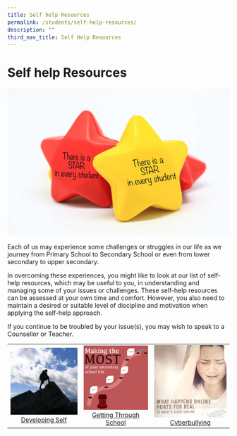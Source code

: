 ```yaml
---
title: Self help Resources
permalink: /students/self-help-resources/
description: ""
third_nav_title: Self Help Resources
---
```

# Self help Resources

![](/images/Our%20BBSS%20Experience/BBSS%20Student%20Wellbeing/Student/star%20in%20every%20student.jpg)

Each of us may experience some challenges or struggles in our life as we journey from Primary School to Secondary School or even from lower secondary to upper secondary.

In overcoming these experiences, you might like to look at our list of self-help resources, which may be useful to you, in understanding and managing some of your issues or challenges. These self-help resources can be assessed at your own time and comfort. However, you also need to maintain a desired or suitable level of discipline and motivation when applying the self-help approach.

If you continue to be troubled by your issue(s), you may wish to speak to a Counsellor or Teacher.

|   |   |   |
|:---:|:---:|:---:|
| <a href="" target="_blank"><img src="/images/Our%20BBSS%20Experience/BBSS%20Student%20Wellbeing/Student/Developing_Self_1.jpg"></a><a href="" target="_blank">Developing Self</a>    | <a href="" target="_blank"><img src="/images/Our%20BBSS%20Experience/BBSS%20Student%20Wellbeing/Student/Getting_Through_School_2.jpg"></a><a href="" target="_blank">Getting Through School</a>    | <a href="" target="_blank"><img src="/images/Our%20BBSS%20Experience/BBSS%20Student%20Wellbeing/Student/Cyberbullying_3.jpg"></a><a href="" target="_blank">Cyberbullying</a>  |